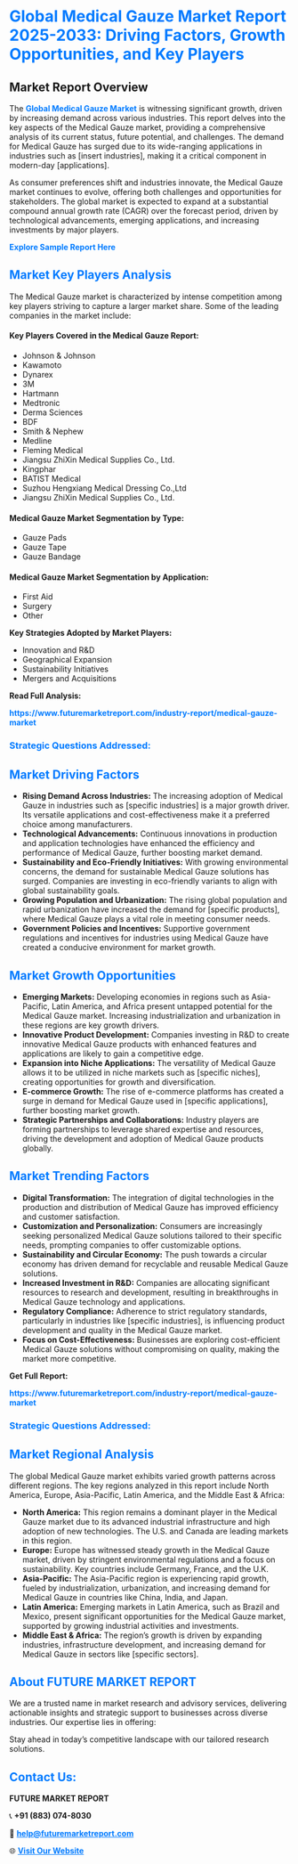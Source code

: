 <h1 style="color: #007BFF;">Global Medical Gauze Market Report 2025-2033: Driving Factors, Growth Opportunities, and Key Players</h1>

<section id="overview">
<h2>Market Report Overview</h2>
<p>The <a href="https://www.futuremarketreport.com/industry-report/medical-gauze-market" style="color: #007BFF; text-decoration: none;"><strong>Global Medical Gauze Market</strong></a> is witnessing significant growth, driven by increasing demand across various industries. This report delves into the key aspects of the Medical Gauze market, providing a comprehensive analysis of its current status, future potential, and challenges. The demand for Medical Gauze has surged due to its wide-ranging applications in industries such as [insert industries], making it a critical component in modern-day [applications].</p>
<p>As consumer preferences shift and industries innovate, the Medical Gauze market continues to evolve, offering both challenges and opportunities for stakeholders. The global market is expected to expand at a substantial compound annual growth rate (CAGR) over the forecast period, driven by technological advancements, emerging applications, and increasing investments by major players.</p>
</section>

<section id="overview">
<p><a href="https://www.futuremarketreport.com/request-sample/reportId=64636" style="color: #007BFF; text-decoration: none;"><strong>Explore Sample Report Here</strong></a></p>
</section>

<section id="key-players">
<h2 style="color: #007BFF;">Market Key Players Analysis</h2>
<p>The Medical Gauze market is characterized by intense competition among key players striving to capture a larger market share. Some of the leading companies in the market include:</p>
<h4>Key Players Covered in the Medical Gauze Report:</h4>
<ul><li>Johnson &amp; Johnson</li><li>Kawamoto</li><li>Dynarex</li><li>3M</li><li>Hartmann</li><li>Medtronic</li><li>Derma Sciences</li><li>BDF</li><li>Smith &amp; Nephew</li><li>Medline</li><li>Fleming Medical</li><li>Jiangsu ZhiXin Medical Supplies Co., Ltd.</li><li>Kingphar</li><li>BATIST Medical</li><li>Suzhou Hengxiang Medical Dressing Co.,Ltd</li><li>Jiangsu ZhiXin Medical Supplies Co., Ltd.</li></ul>
<h4>Medical Gauze Market Segmentation by Type:</h4>
<ul><li>Gauze Pads</li><li>Gauze Tape</li><li>Gauze Bandage</li></ul>

<h4>Medical Gauze Market Segmentation by Application:</h4>
<ul><li>First Aid</li><li>Surgery</li><li>Other</li></ul>
<p><strong>Key Strategies Adopted by Market Players:</strong></p>
<ul>
<li>Innovation and R&D</li>
<li>Geographical Expansion</li>
<li>Sustainability Initiatives</li>
<li>Mergers and Acquisitions</li>
</ul>
</section>

<section>
<p><strong>Read Full Analysis: </strong></p><a href="https://www.futuremarketreport.com/industry-report/medical-gauze-market" style="color: #007BFF; text-decoration: none;"><strong>https://www.futuremarketreport.com/industry-report/medical-gauze-market</strong></a>
<h3 style="color: #007BFF;">Strategic Questions Addressed:</h3>
</section>

<section id="driving-factors">
<h2 style="color: #007BFF;">Market Driving Factors</h2>
<ul>
<li><strong>Rising Demand Across Industries:</strong> The increasing adoption of Medical Gauze in industries such as [specific industries] is a major growth driver. Its versatile applications and cost-effectiveness make it a preferred choice among manufacturers.</li>
<li><strong>Technological Advancements:</strong> Continuous innovations in production and application technologies have enhanced the efficiency and performance of Medical Gauze, further boosting market demand.</li>
<li><strong>Sustainability and Eco-Friendly Initiatives:</strong> With growing environmental concerns, the demand for sustainable Medical Gauze solutions has surged. Companies are investing in eco-friendly variants to align with global sustainability goals.</li>
<li><strong>Growing Population and Urbanization:</strong> The rising global population and rapid urbanization have increased the demand for [specific products], where Medical Gauze plays a vital role in meeting consumer needs.</li>
<li><strong>Government Policies and Incentives:</strong> Supportive government regulations and incentives for industries using Medical Gauze have created a conducive environment for market growth.</li>
</ul>
</section>

<section id="growth-opportunities">
<h2 style="color: #007BFF;">Market Growth Opportunities</h2>
<ul>
<li><strong>Emerging Markets:</strong> Developing economies in regions such as Asia-Pacific, Latin America, and Africa present untapped potential for the Medical Gauze market. Increasing industrialization and urbanization in these regions are key growth drivers.</li>
<li><strong>Innovative Product Development:</strong> Companies investing in R&D to create innovative Medical Gauze products with enhanced features and applications are likely to gain a competitive edge.</li>
<li><strong>Expansion into Niche Applications:</strong> The versatility of Medical Gauze allows it to be utilized in niche markets such as [specific niches], creating opportunities for growth and diversification.</li>
<li><strong>E-commerce Growth:</strong> The rise of e-commerce platforms has created a surge in demand for Medical Gauze used in [specific applications], further boosting market growth.</li>
<li><strong>Strategic Partnerships and Collaborations:</strong> Industry players are forming partnerships to leverage shared expertise and resources, driving the development and adoption of Medical Gauze products globally.</li>
</ul>
</section>

<section id="trending-factors">
<h2 style="color: #007BFF;">Market Trending Factors</h2>
<ul>
<li><strong>Digital Transformation:</strong> The integration of digital technologies in the production and distribution of Medical Gauze has improved efficiency and customer satisfaction.</li>
<li><strong>Customization and Personalization:</strong> Consumers are increasingly seeking personalized Medical Gauze solutions tailored to their specific needs, prompting companies to offer customizable options.</li>
<li><strong>Sustainability and Circular Economy:</strong> The push towards a circular economy has driven demand for recyclable and reusable Medical Gauze solutions.</li>
<li><strong>Increased Investment in R&D:</strong> Companies are allocating significant resources to research and development, resulting in breakthroughs in Medical Gauze technology and applications.</li>
<li><strong>Regulatory Compliance:</strong> Adherence to strict regulatory standards, particularly in industries like [specific industries], is influencing product development and quality in the Medical Gauze market.</li>
<li><strong>Focus on Cost-Effectiveness:</strong> Businesses are exploring cost-efficient Medical Gauze solutions without compromising on quality, making the market more competitive.</li>
</ul>
</section>

<section>
<p><strong>Get Full Report: </strong></p><a href="https://www.futuremarketreport.com/industry-report/medical-gauze-market" style="color: #007BFF; text-decoration: none;"><strong>https://www.futuremarketreport.com/industry-report/medical-gauze-market</strong></a>
<h3 style="color: #007BFF;">Strategic Questions Addressed:</h3>
</section>


<section id="regional-analysis">
<h2 style="color: #007BFF;">Market Regional Analysis</h2>
<p>The global Medical Gauze market exhibits varied growth patterns across different regions. The key regions analyzed in this report include North America, Europe, Asia-Pacific, Latin America, and the Middle East & Africa:</p>
<ul>
<li><strong>North America:</strong> This region remains a dominant player in the Medical Gauze market due to its advanced industrial infrastructure and high adoption of new technologies. The U.S. and Canada are leading markets in this region.</li>
<li><strong>Europe:</strong> Europe has witnessed steady growth in the Medical Gauze market, driven by stringent environmental regulations and a focus on sustainability. Key countries include Germany, France, and the U.K.</li>
<li><strong>Asia-Pacific:</strong> The Asia-Pacific region is experiencing rapid growth, fueled by industrialization, urbanization, and increasing demand for Medical Gauze in countries like China, India, and Japan.</li>
<li><strong>Latin America:</strong> Emerging markets in Latin America, such as Brazil and Mexico, present significant opportunities for the Medical Gauze market, supported by growing industrial activities and investments.</li>
<li><strong>Middle East & Africa:</strong> The region’s growth is driven by expanding industries, infrastructure development, and increasing demand for Medical Gauze in sectors like [specific sectors].</li>
</ul>
</section>

<footer>
<h2 style="color: #007BFF;">About FUTURE MARKET REPORT</h2>
<p>We are a trusted name in market research and advisory services, delivering actionable insights and strategic support to businesses across diverse industries. Our expertise lies in offering:</p>

<p>Stay ahead in today’s competitive landscape with our tailored research solutions.</p>

<h2 style="color: #007BFF;">Contact Us:</h2>
<p><strong>FUTURE MARKET REPORT</strong></p>
<p>📞 <strong>+91 (883) 074-8030</strong></p>
<p>📧 <strong><a href="mailto:help@futuremarketreport.com" style="color: #007BFF;">help@futuremarketreport.com</a></strong></p>
<p>🌐 <strong><a href="https://www.futuremarketreport.com/" style="color: #007BFF;">Visit Our Website</a></strong></p>
</footer>